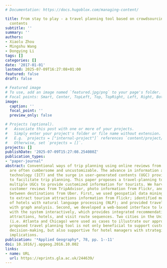 ```yaml
---
# Documentation: https://docs.hugoblox.com/managing-content/

title: From stay to play - a travel planning tool based on crowdsourcing user-generated
  contents
subtitle: ''
summary: ''
authors:
- Xiaolu Zhou
- Mingshu Wang
- Dongying Li
tags: []
categories: []
date: '2017-01-01'
lastmod: 2025-07-09T16:27:08+01:00
featured: false
draft: false

# Featured image
# To use, add an image named `featured.jpg/png` to your page's folder.
# Focal points: Smart, Center, TopLeft, Top, TopRight, Left, Right, BottomLeft, Bottom, BottomRight.
image:
  caption: ''
  focal_point: ''
  preview_only: false

# Projects (optional).
#   Associate this post with one or more of your projects.
#   Simply enter your project's folder or file name without extension.
#   E.g. `projects = ["internal-project"]` references `content/project/deep-learning/index.md`.
#   Otherwise, set `projects = []`.
projects: []
publishDate: '2025-07-09T15:27:08.254080Z'
publication_types:
- "paper-journal"
abstract: Conventional ways of trip planning using online reviews from multiple sources
  are often cumbersome and uncustomizable. The advance in information and communication
  technology (ICT) and the surge in user-generated contents (UGC) provide great opportunities
  to facilitate trip planning. This paper proposes a travel-planning tool by crowdsourcing
  multiple UGCs to provide customized information for tourists. We harvested hotel
  customer reviews from TripAdvisor, photo information from Flickr, and travel costs
  between destinations from Uber. First, we used geospatial data mining approaches
  to extract tourism attractions information from Flickr; identified multi-facet characteristics
  of hotels with natural language processing (NLP); and provided travel route recommendations
  with graph analysis. Second, we developed a web-based interface to let users communicate
  with the system interactively, which provides integrated recommendations including
  attractions, hotels, and visit route sequences. Two cities in the United States
  (i.e. Atlanta and Chicago) were used as cases to illustrate our approaches. The
  proposed travel planning tool is not only beneficial to support customized travel
  decision-making, but also supportive for hotel managers with strategic management
  implications.
publication: '*Applied Geography*, 78, pp. 1--11'
doi: 10.1016/j.apgeog.2016.10.002
links:
- name: URL
  url: https://eprints.gla.ac.uk/244639/
---
```

